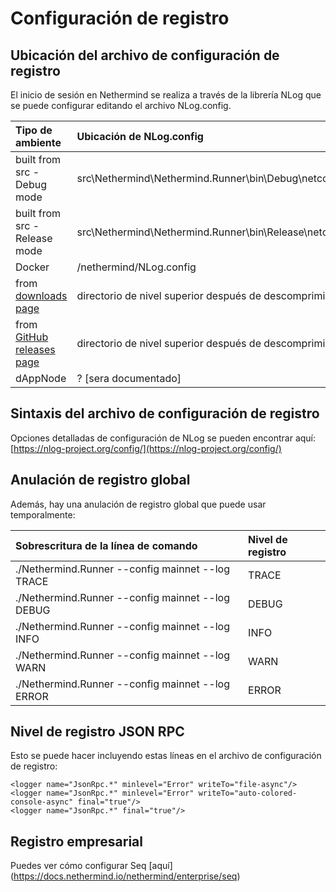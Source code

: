 # Configuración de registro

## Ubicación del archivo de configuración de registro

El inicio de sesión en Nethermind se realiza a través de la librería NLog que se puede configurar editando el archivo NLog.config.

| Tipo de ambiente | Ubicación de NLog.config |
| :--- | :--- |
| built from src - Debug mode | src\Nethermind\Nethermind.Runner\bin\Debug\netcoreapp3.1\NLog.config |
| built from src - Release mode | src\Nethermind\Nethermind.Runner\bin\Release\netcoreapp3.1\NLog.config |
| Docker | /nethermind/NLog.config |
| from [downloads page](https://downloads.nethermind.io) | directorio de nivel superior después de descomprimir el paquete |
| from [GitHub releases page](https://github.com/NethermindEth/nethermind/releases) | directorio de nivel superior después de descomprimir el paquete |
| dAppNode | ? \[sera documentado\] |

## Sintaxis del archivo de configuración de registro

Opciones detalladas de configuración de NLog se pueden encontrar aquí: [https://nlog-project.org/config/](https://nlog-project.org/config/)

## Anulación de registro global

Además, hay una anulación de registro global que puede usar temporalmente:

| Sobrescritura de la línea de comando | Nivel de registro |
| :--- | :--- |
| ./Nethermind.Runner --config mainnet --log TRACE | TRACE |
| ./Nethermind.Runner --config mainnet --log DEBUG | DEBUG |
| ./Nethermind.Runner --config mainnet --log INFO | INFO |
| ./Nethermind.Runner --config mainnet --log WARN | WARN |
| ./Nethermind.Runner --config mainnet --log ERROR | ERROR |

## Nivel de registro JSON RPC

Esto se puede hacer incluyendo estas líneas en el archivo de configuración de registro:

```text
<logger name="JsonRpc.*" minlevel="Error" writeTo="file-async"/>
<logger name="JsonRpc.*" minlevel="Error" writeTo="auto-colored-console-async" final="true"/>
<logger name="JsonRpc.*" final="true"/>
```

## Registro empresarial

Puedes ver cómo configurar Seq [aquí] (https://docs.nethermind.io/nethermind/enterprise/seq)

